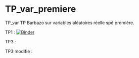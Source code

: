 # TP_var_premiere
TP_var
TP Barbazo sur variables aléatoires réelle spé première.

TP1 :
[![Binder](https://mybinder.org/badge_logo.svg)](https://mybinder.org/v2/gh/jbribet/TP_var_premiere/master?filepath=TP1p316.ipynb)

TP3 :


TP3 modifié :

